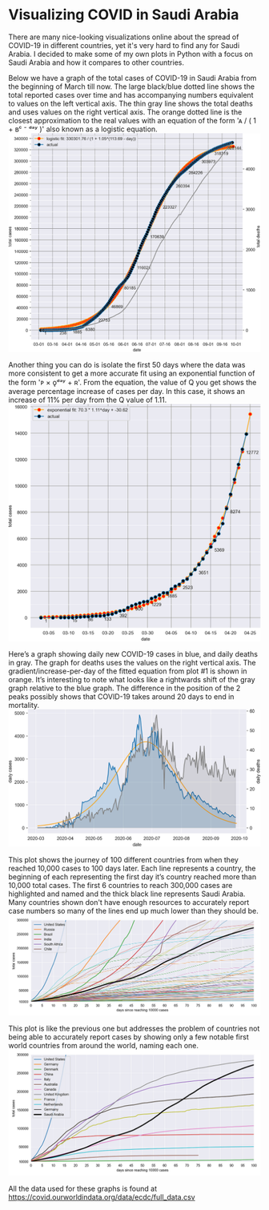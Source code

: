 # Visualizing COVID in Saudi Arabia

There are many nice-looking visualizations online about the spread of COVID-19 in different countries, yet it's very hard to find any for Saudi Arabia. I decided to make some of my own plots in Python with a focus on Saudi Arabia and how it compares to other countries.



Below we have a graph of the total cases of COVID-19 in Saudi Arabia from the beginning of March till now.
The large black/blue dotted line shows the total reported cases over time and has accompanying numbers equivalent to values on the left vertical axis. 
The thin gray line shows the total deaths and uses values on the right vertical axis.
The orange dotted line is the closest approximation to the real values with an equation of the form 'ᴀ / ( 1 + ʙᶜ ⁻ ᵈᵃʸ )' also known as a logistic equation.
![cases1](Images/cases1.png)


Another thing you can do is isolate the first 50 days where the data was more consistent to get a more accurate fit using an exponential function of the form 'ᴘ × ǫᵈᵃʸ + ʀ'.
From the equation, the value of Q you get shows the average percentage increase of cases per day. In this case, it shows an increase of 11% per day from the Q value of 1.11.
![cases2](Images/cases2.png)


Here’s a graph showing daily new COVID-19 cases in blue, and daily deaths in gray.
The graph for deaths uses the values on the right vertical axis.
The gradient/increase-per-day of the fitted equation from plot #1 is shown in orange.
It’s interesting to note what looks like a rightwards shift of the gray graph relative to the blue graph. The difference in the position of the 2 peaks possibly shows that COVID-19 takes around 20 days to end in mortality.
![cases3](Images/cases3.png)


This plot shows the journey of 100 different countries from when they reached 10,000 cases to 100 days later.
Each line represents a country, the beginning of each representing the first day it’s country reached more than 10,000 total cases.
The first 6 countries to reach 300,000 cases are highlighted and named and the thick black line represents Saudi Arabia.
Many countries shown don't have enough resources to accurately report case numbers so many of the lines end up much lower than they should be.
![cases4](Images/cases4.png)


This plot is like the previous one but addresses the problem of countries not being able to accurately report cases by showing only a few notable first world countries from around the world, naming each one.
![cases5](Images/cases5.png)


All the data used for these graphs is found at https://covid.ourworldindata.org/data/ecdc/full_data.csv
